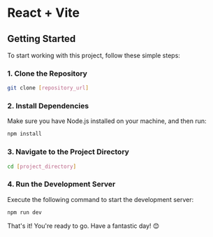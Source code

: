 # React + Vite

## Getting Started

To start working with this project, follow these simple steps:

### 1. Clone the Repository

```bash
git clone [repository_url]
```

### 2. Install Dependencies

Make sure you have Node.js installed on your machine, and then run:

```bash
npm install
```

### 3. Navigate to the Project Directory

```bash
cd [project_directory]
```

### 4. Run the Development Server

Execute the following command to start the development server:

```bash
npm run dev
```

That's it! You're ready to go. Have a fantastic day! 😊
